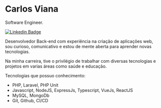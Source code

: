 # Carlos Viana

Software Engineer.

[![Linkedin Badge](https://img.shields.io/badge/LinkedIn-0077B5?style=for-the-badge&logo=linkedin&logoColor=white)]([https://www.linkedin.com/in/iuricode/](https://www.linkedin.com/in/carlos-eduardo-alves-viana/))

Desenvolvedor Back-end com experiência na criação de aplicações web, sou curioso, comunicativo e estou de mente aberta para aprender novas tecnologias.

Na minha carreira, tive o privilégio de trabalhar com diversas tecnologias e projetos em varias áreas como saúde e educação.

Tecnologias que possuo conhecimento: 
- PHP, Laravel, PHP Unit
- Javascript, NodeJS, ExpressJs, Typescript, VueJs, ReactJS
- MySQL, MongoDb
- Git, Github, CI/CD
